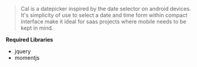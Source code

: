 <blockquote>
Cal is a datepicker inspired by the date selector on android devices. It's simplicity of use to select a date and time form within compact interface make it ideal for saas projects where mobile needs to be kept in mind.
</blockquote>
<b>Required Libraries</b>
<ul>
<li>jquery</li>
<li>momentjs</li>
<ul>
